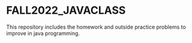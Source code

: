 # FALL2022_JAVACLASS
This repository includes the homework and outside practice problems to improve in java programming. 
